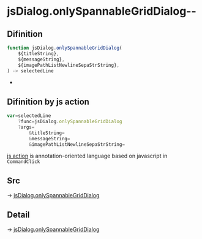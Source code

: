 # jsDialog.onlySpannableGridDialog--

## Difinition

```js.js
function jsDialog.onlySpannableGridDialog(
	${titleString},
	${messageString},
	${imagePathListNewlineSepaStrString},
) -> selectedLine
```

- 


## Difinition by js action

```js.js
var=selectedLine
	?func=jsDialog.onlySpannableGridDialog
	?args=
		&titleString=
		&messageString=
		&imagePathListNewlineSepaStrString=
```

[js action](#) is annotation-oriented language based on javascript in `CommandClick`



## Src

-> [jsDialog.onlySpannableGridDialog](https://github.com/puutaro/CommandClick/blob/master/app/src/main/java/com/puutaro/commandclick/fragment_lib/terminal_fragment/js_interface/dialog/JsDialog.kt#L230)

## Detail

-> [jsDialog.onlySpannableGridDialog](https://github.com/puutaro/CommandClick/blob/master/md/developer/js_interface/details/dialog/JsDialog/onlySpannableGridDialog.md)
